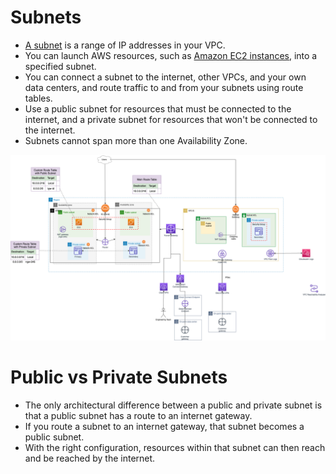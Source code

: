 
# Subnets
- [A subnet](https://docs.aws.amazon.com/vpc/latest/userguide/configure-subnets.html) is a range of IP addresses in your VPC.
- You can launch AWS resources, such as [Amazon EC2 instances](../../../3_ComputeServices/AmazonEC2/Readme.md), into a specified subnet.
- You can connect a subnet to the internet, other VPCs, and your own data centers, and route traffic to and from your subnets using route tables.
- Use a public subnet for resources that must be connected to the internet, and a private subnet for resources that won't be connected to the internet.
- Subnets cannot span more than one Availability Zone.

![img.png](assets/AWS_VPC.png)

# Public vs Private Subnets
- The only architectural difference between a public and private subnet is that a public subnet has a route to an internet gateway.
- If you route a subnet to an internet gateway, that subnet becomes a public subnet.
- With the right configuration, resources within that subnet can then reach and be reached by the internet.

